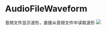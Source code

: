 # AudioFileWaveform
音频文件显示波形，直接从音频文件中读取波形
<img src ="https://stanserver.cn:444/%E9%9F%B3%E9%A2%91%E6%B3%A2%E5%BD%A2.png">

